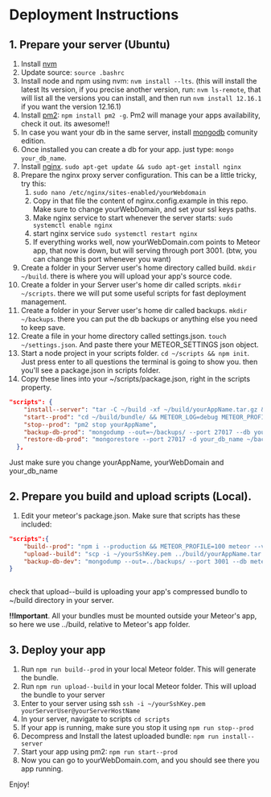 # Deployment Instructions

## 1. Prepare your server (Ubuntu)
1. Install [nvm](https://github.com/nvm-sh/nvm#installing-and-updating)
2. Update source: `source .bashrc`
3. Install node and npm using nvm: `nvm install --lts`. (this will install the latest lts version, if you precise another version, run: `nvm ls-remote`, that will list all the versions you can install, and then run `nvm install 12.16.1` if you want the version 12.16.1)
4. Install [pm2](https://github.com/Unitech/pm2): `npm install pm2 -g`. Pm2 will manage your apps availability, check it out. its awesome!!
5. In case you want your db in the same server, install [mongodb](https://docs.mongodb.com/manual/tutorial/install-mongodb-on-ubuntu/) comunity edition.
6. Once installed you can create a db for your app. just type: `mongo your_db_name`.
7. Install [nginx](https://ubuntu.com/tutorials/install-and-configure-nginx#1-overview). `sudo apt-get update && sudo apt-get install nginx`
8. Prepare the nginx proxy server configuration. This can be a little tricky, try this:
   1. `sudo nano /etc/nginx/sites-enabled/yourWebdomain`
   2.  Copy in that file the content of nginx.config.example in this repo. Make sure to change yourWebDomain, and set your ssl keys paths.
   3.  Make nginx service to start whenever the server starts: `sudo systemctl enable nginx`
   4.  start nginx service `sudo systemctl restart nginx`
   5.  If everything works well, now yourWebDomain.com points to Meteor app, that now is down, but will serving through port 3001. (btw, you can change this port whenever you want)
9.  Create a folder in your Server user's home directory called build. `mkdir ~/build`. there is where you will upload your app's source code.
10. Create a folder in your Server user's home dir called scripts. `mkdir ~/scripts`. there we will put some useful scripts for fast deployment management.
11. Create a folder in your Server user's home dir called backups. `mkdir ~/backups`. there you can put the db backups or anything else you need to keep save.
12. Create a file in your home directory called settings.json. `touch ~/settings.json`. And paste there your METEOR_SETTINGS json object.
13. Start a node project in your scripts folder. `cd ~/scripts && npm init`. Just press enter to all questions the terminal is going to show you. then you'll see a package.json in scripts folder.
14. Copy these lines into your ~/scripts/package.json, right in the scripts property.
  ```json
  "scripts": {
      "install--server": "tar -C ~/build -xf ~/build/yourAppName.tar.gz && cd ~/build/bundle/programs/server && npm i && npm audit fix",
      "start--prod": "cd ~/build/bundle/ && METEOR_LOG=debug METEOR_PROFILE=1 MONGO_URL=mongodb://127.0.0.1:27017/your_db_name ROOT_URL=https://yourWebDomain.com PORT=3001 METEOR_SETTINGS=$(cat ~/settings.json) pm2 start main.js --time --name='yourAppName'",
      "stop--prod": "pm2 stop yourAppName",
      "backup-db-prod": "mongodump --out=~/backups/ --port 27017 --db your_db_name -v",
      "restore-db-prod": "mongorestore --port 27017 -d your_db_name ~/backups/last"
    },
  ```
  Just make sure you change yourAppName, yourWebDomain and your_db_name

## 2. Prepare you build and upload scripts (Local).

1. Edit your meteor's package.json. Make sure that scripts has these included: 
```json
"scripts":{
    "build--prod": "npm i --production && METEOR_PROFILE=100 meteor --verbose build ../build --server-only --architecture os.linux.x86_64",
    "upload--build": "scp -i ~/yourSshKey.pem ../build/yourAppName.tar.gz yourServerUser@yourServerHostName:~/build/",
    "backup-db-dev": "mongodump --out=../backups/ --port 3001 --db meteor -v"
}
 
```
check that upload--build is uploading your app's compressed bundlo to ~/build directory in your server.

**!!Important**. All your bundles must be mounted outside your Meteor's app, so here we use ../build, relative to Meteor's app folder.

## 3. Deploy your app
1. Run `npm run build--prod` in your local Meteor folder. This will generate the bundle.
2. Run `npm run upload--build` in your local Meteor folder. This will upload the bundle to your server
3. Enter to your server using ssh  `ssh -i ~/yourSshKey.pem yourServerUser@yourServerHostName`
4. In your server, navigate to scripts `cd scripts`
5. If your app is running, make sure you stop it using `npm run stop--prod`
6. Decompress and Install the latest uploaded bundle: `npm run install--server`
7. Start your app using pm2: `npm run start--prod` 
8. Now you can go to yourWebDomain.com, and you should see there you app running.

Enjoy!
